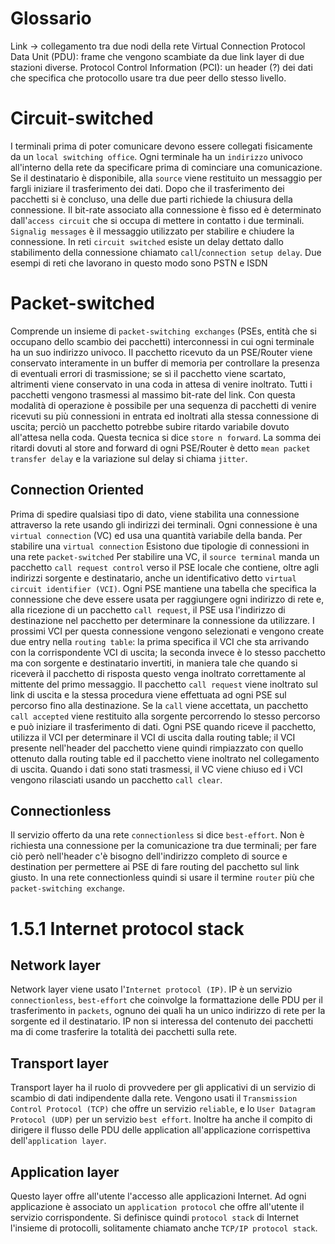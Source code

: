 # Glossario
Link -> collegamento tra due nodi della rete
Virtual Connection
Protocol Data Unit (PDU): frame che vengono scambiate da due link layer di due stazioni diverse.
Protocol Control Information (PCI): un header (?) dei dati che specifica che protocollo usare tra due peer dello stesso livello.

# Circuit-switched
I terminali prima di poter comunicare devono essere collegati fisicamente da un `local switching office`.
Ogni terminale ha un `indirizzo` univoco all'interno della rete da specificare prima di cominciare una comunicazione. Se il destinatario è disponibile, alla `source` viene restituito un messaggio per fargli iniziare il trasferimento dei dati.
Dopo che il trasferimento dei pacchetti si è concluso, una delle due parti richiede la chiusura della connessione.
Il bit-rate associato alla connessione è fisso ed è determinato dall'`access circuit` che si occupa di mettere in contatto i due terminali.
`Signalig messages` è il messaggio utilizzato per stabilire e chiudere la connessione.
In reti `circuit switched` esiste un delay dettato dallo stabilimento della connessione chiamato `call`/`connection setup delay`.
Due esempi di reti che lavorano in questo modo sono PSTN e ISDN

# Packet-switched
Comprende un insieme di `packet-switching exchanges` (PSEs, entità che si occupano dello scambio dei pacchetti) interconnessi in cui ogni terminale ha un suo indirizzo univoco.
Il pacchetto ricevuto da un PSE/Router viene conservato interamente in un buffer di memoria per controllare la presenza di eventuali errori di trasmissione; se sì il pacchetto viene scartato, altrimenti viene conservato in una coda in attesa di venire inoltrato.
Tutti i pacchetti vengono trasmessi al massimo bit-rate del link. Con questa modalità di operazione è possibile per una sequenza di pacchetti di venire ricevuti su più connessioni in entrata ed inoltrati alla stessa connessione di uscita; perciò un pacchetto potrebbe subire ritardo variabile dovuto all'attesa nella coda. Questa tecnica si dice `store n forward`.
La somma dei ritardi dovuti al store and forward di ogni PSE/Router è detto `mean packet transfer delay` e la variazione sul delay si chiama `jitter`.

## Connection Oriented
Prima di spedire qualsiasi tipo di dato, viene stabilita una connessione attraverso la rete usando gli indirizzi dei terminali.
Ogni connessione è una `virtual connection` (VC) ed usa una quantità variabile della banda.
Per stabilire una `virtual connection` 
Esistono due tipologie di connessioni in una rete `packet-switched`
Per stabilire una VC, il `source terminal` manda un pacchetto `call request control` verso il PSE locale che contiene, oltre agli indirizzi sorgente e destinatario, anche un identificativo detto `virtual circuit identifier (VCI)`. Ogni PSE mantiene una tabella che specifica la connessione che deve essere usata per raggiungere ogni indirizzo di rete e, alla ricezione di un pacchetto `call request`, il PSE usa l'indirizzo di destinazione nel pacchetto per determinare la connessione da utilizzare.
I prossimi VCI per questa connessione vengono selezionati e vengono create due entry nella `routing table`: la prima specifica il VCI che sta arrivando con la corrispondente VCI di uscita; la seconda invece è lo stesso pacchetto ma con sorgente e destinatario invertiti, in maniera tale che quando si riceverà il pacchetto di risposta questo venga inoltrato correttamente al mittente del primo messaggio.
Il pacchetto `call request` viene inoltrato sul link di uscita e la stessa procedura viene effettuata ad ogni PSE sul percorso fino alla destinazione.
Se la `call` viene accettata, un pacchetto `call accepted` viene restituito alla sorgente percorrendo lo stesso percorso e può iniziare il trasferimento di dati.
Ogni PSE quando riceve il pacchetto, utilizza il VCI per determinare il VCI di uscita dalla routing table;
il VCI presente nell'header del pacchetto viene quindi rimpiazzato con quello ottenuto dalla routing table ed il pacchetto viene inoltrato nel collegamento di uscita.
Quando i dati sono stati trasmessi, il VC viene chiuso ed i VCI vengono rilasciati usando un pacchetto `call clear`.

## Connectionless
Il servizio offerto da una rete `connectionless` si dice `best-effort`.
Non è richiesta una connessione per la comunicazione tra due terminali; per fare ciò però nell'header c'è bisogno dell'indirizzo completo di source e destination per permettere ai PSE di fare routing del pacchetto sul link giusto.
In una rete connectionless quindi si usare il termine `router` più che `packet-switching exchange`.

# 1.5.1 Internet protocol stack
## Network layer
Network layer viene usato l'`Internet protocol (IP)`.
IP è un servizio `connectionless`, `best-effort` che coinvolge la formattazione delle PDU per il trasferimento in `packets`, ognuno dei quali ha un unico indirizzo di rete per la sorgente ed il destinatario.
IP non si interessa del contenuto dei pacchetti ma di come trasferire la totalità dei pacchetti sulla rete.

## Transport layer
Transport layer ha il ruolo di provvedere per gli applicativi di un servizio di scambio di dati indipendente dalla rete.
Vengono usati il `Transmission Control Protocol (TCP)` che offre un servizio `reliable`, e lo `User Datagram Protocol (UDP)` per un servizio `best effort`.
Inoltre ha anche il compito di dirigere il flusso delle PDU delle application all'applicazione corrispettiva dell'`application layer`.

## Application layer
Questo layer offre all'utente l'accesso alle applicazioni Internet. Ad ogni applicazione è associato un `application protocol` che
offre all'utente il servizio corrispondente.
Si definisce quindi `protocol stack` di Internet l'insieme di protocolli, solitamente chiamato anche `TCP/IP protocol stack`.
